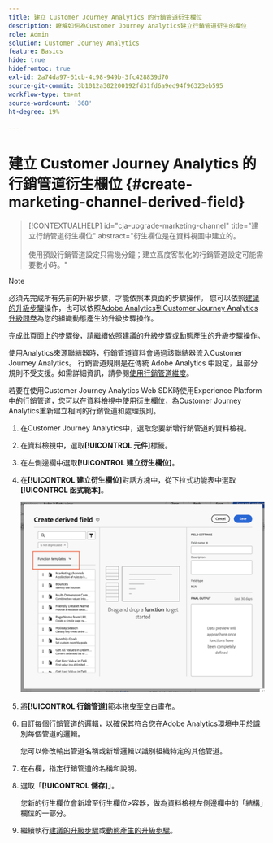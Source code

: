 ```yaml
---
title: 建立 Customer Journey Analytics 的行銷管道衍生欄位
description: 瞭解如何為Customer Journey Analytics建立行銷管道衍生的欄位
role: Admin
solution: Customer Journey Analytics
feature: Basics
hide: true
hidefromtoc: true
exl-id: 2a74da97-61cb-4c98-949b-3fc428839d70
source-git-commit: 3b1012a302200192fd31fd6a9ed94f96323eb595
workflow-type: tm+mt
source-wordcount: '368'
ht-degree: 19%

---
```


# 建立 Customer Journey Analytics 的行銷管道衍生欄位 {#create-marketing-channel-derived-field}

<!-- markdownlint-disable MD034 -->

>[!CONTEXTUALHELP]
>id="cja-upgrade-marketing-channel"
>title="建立行銷管道衍生欄位"
>abstract="衍生欄位是在資料視圖中建立的。<br><br>使用預設行銷管道設定只需幾分鐘；建立高度客製化的行銷管道設定可能需要數小時。"

<!-- markdownlint-enable MD034 -->

>[!NOTE]
> 
>必須先完成所有先前的升級步驟，才能依照本頁面的步驟操作。 您可以依照[建議的升級步驟](/help/getting-started/cja-upgrade/cja-upgrade-recommendations.md#recommended-upgrade-steps-for-most-organizations)操作，也可以依照[Adobe Analytics到Customer Journey Analytics升級問卷](https://gigazelle.github.io/cja-ttv/)為您的組織動態產生的升級步驟操作。
>
>完成此頁面上的步驟後，請繼續依照建議的升級步驟或動態產生的升級步驟操作。

使用Analytics來源聯結器時，行銷管道資料會通過該聯結器流入Customer Journey Analytics。 行銷管道規則是在傳統 Adobe Analytics 中設定，且部分規則不受支援。如需詳細資訊，請參閱[使用行銷管道維度](/help/use-cases/aa-data/marketing-channels.md)。

若要在使用Customer Journey Analytics Web SDK時使用Experience Platform中的行銷管道，您可以在資料檢視中使用衍生欄位，為Customer Journey Analytics重新建立相同的行銷管道和處理規則。

1. 在Customer Journey Analytics中，選取您要新增行銷管道的資料檢視。

1. 在資料檢視中，選取&#x200B;**[!UICONTROL 元件]**&#x200B;標籤。

1. 在左側邊欄中選取&#x200B;**[!UICONTROL 建立衍生欄位]**。

1. 在&#x200B;**[!UICONTROL 建立衍生欄位]**&#x200B;對話方塊中，從下拉式功能表中選取&#x200B;**[!UICONTROL 函式範本]**。

   ![建立衍生欄位函式範本](assets/derived-field-create.png)

1. 將&#x200B;**[!UICONTROL 行銷管道]**&#x200B;範本拖曳至空白畫布。

1. 自訂每個行銷管道的邏輯，以確保其符合您在Adobe Analytics環境中用於識別每個管道的邏輯。

   您可以修改輸出管道名稱或新增邏輯以識別組織特定的其他管道。

1. 在右欄，指定行銷管道的名稱和說明。

1. 選取「**[!UICONTROL 儲存]**」。

   您新的衍生欄位會新增至衍生欄位>容器，做為資料檢視左側邊欄中的「結構」欄位的一部分。

1. 繼續執行[建議的升級步驟](/help/getting-started/cja-upgrade/cja-upgrade-recommendations.md#recommended-upgrade-steps-for-most-organizations)或[動態產生的升級步驟](https://gigazelle.github.io/cja-ttv/)。
